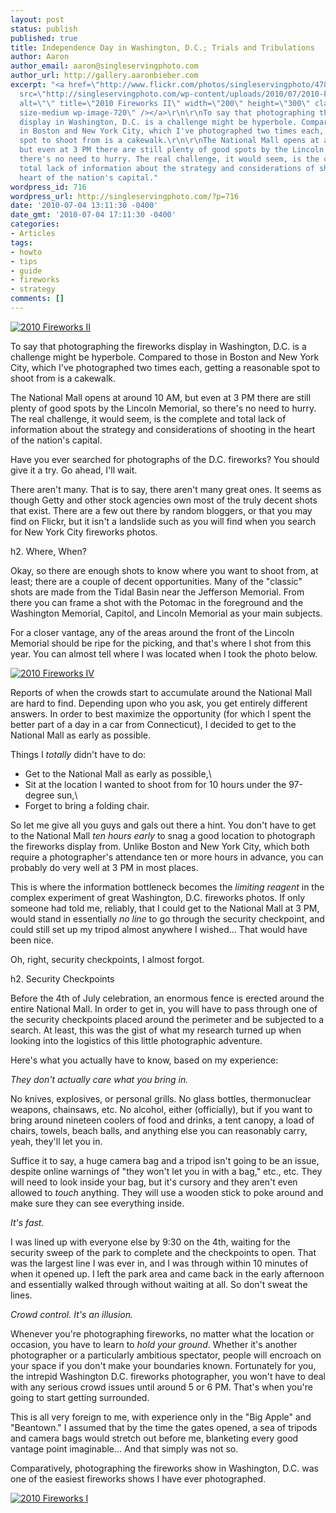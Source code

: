 ```yaml
---
layout: post
status: publish
published: true
title: Independence Day in Washington, D.C.; Trials and Tribulations
author: Aaron
author_email: aaron@singleservingphoto.com
author_url: http://gallery.aaronbieber.com
excerpt: "<a href=\"http://www.flickr.com/photos/singleservingphoto/4783381259/in/set-72157624347109393/\"><img
  src=\"http://singleservingphoto.com/wp-content/uploads/2010/07/2010-Fireworks-II-200x300.jpg\"
  alt=\"\" title=\"2010 Fireworks II\" width=\"200\" height=\"300\" class=\"alignright
  size-medium wp-image-720\" /></a>\r\n\r\nTo say that photographing the fireworks
  display in Washington, D.C. is a challenge might be hyperbole. Compared to those
  in Boston and New York City, which I've photographed two times each, getting a reasonable
  spot to shoot from is a cakewalk.\r\n\r\nThe National Mall opens at around 10 AM,
  but even at 3 PM there are still plenty of good spots by the Lincoln Memorial, so
  there's no need to hurry. The real challenge, it would seem, is the complete and
  total lack of information about the strategy and considerations of shooting in the
  heart of the nation's capital."
wordpress_id: 716
wordpress_url: http://singleservingphoto.com/?p=716
date: '2010-07-04 13:11:30 -0400'
date_gmt: '2010-07-04 17:11:30 -0400'
categories:
- Articles
tags:
- howto
- tips
- guide
- fireworks
- strategy
comments: []
---
```

[![](http://singleservingphoto.com/wp-content/uploads/2010/07/2010-Fireworks-II-200x300.jpg "2010 Fireworks II")](http://www.flickr.com/photos/singleservingphoto/4783381259/in/set-72157624347109393/)

To say that photographing the fireworks display in Washington, D.C. is a
challenge might be hyperbole. Compared to those in Boston and New York
City, which I've photographed two times each, getting a reasonable spot
to shoot from is a cakewalk.

The National Mall opens at around 10 AM, but even at 3 PM there are
still plenty of good spots by the Lincoln Memorial, so there's no need
to hurry. The real challenge, it would seem, is the complete and total
lack of information about the strategy and considerations of shooting in
the heart of the nation's capital.<span id="more"></span><span
id="more-716"></span>

Have you ever searched for photographs of the D.C. fireworks? You should
give it a try. Go ahead, I'll wait.

There aren't many. That is to say, there aren't many great ones. It
seems as though Getty and other stock agencies own most of the truly
decent shots that exist. There are a few out there by random bloggers,
or that you may find on Flickr, but it isn't a landslide such as you
will find when you search for New York City fireworks photos.

h2. Where, When?

Okay, so there are enough shots to know where you want to shoot from, at
least; there are a couple of decent opportunities. Many of the "classic"
shots are made from the Tidal Basin near the Jefferson Memorial. From
there you can frame a shot with the Potomac in the foreground and the
Washington Memorial, Capitol, and Lincoln Memorial as your main
subjects.

For a closer vantage, any of the areas around the front of the Lincoln
Memorial should be ripe for the picking, and that's where I shot from
this year. You can almost tell where I was located when I took the photo
below.

[![](http://singleservingphoto.com/wp-content/uploads/2010/07/2010-Fireworks-IV-400x600.jpg "2010 Fireworks IV")](http://www.flickr.com/photos/singleservingphoto/4784016140/in/set-72157624347109393/)

Reports of when the crowds start to accumulate around the National Mall
are hard to find. Depending upon who you ask, you get entirely different
answers. In order to best maximize the opportunity (for which I spent
the better part of a day in a car from Connecticut), I decided to get to
the National Mall as early as possible.

Things I _totally_ didn't have to do:

* Get to the National Mall as early as possible,\
 * Sit at the location I wanted to shoot from for 10 hours under the
97-degree sun,\
 * Forget to bring a folding chair.

So let me give all you guys and gals out there a hint. You don't have to
get to the National Mall _ten hours early_ to snag a good location to
photograph the fireworks display from. Unlike Boston and New York City,
which both require a photographer's attendance ten or more hours in
advance, you can probably do very well at 3 PM in most places.

This is where the information bottleneck becomes the _limiting
reagent_ in the complex experiment of great Washington, D.C. fireworks
photos. If only someone had told me, reliably, that I could get to the
National Mall at 3 PM, would stand in essentially _no line_ to go
through the security checkpoint, and could still set up my tripod almost
anywhere I wished... That would have been nice.

Oh, right, security checkpoints, I almost forgot.

h2. Security Checkpoints

Before the 4th of July celebration, an enormous fence is erected around
the entire National Mall. In order to get in, you will have to pass
through one of the security checkpoints placed around the perimeter and
be subjected to a search. At least, this was the gist of what my
research turned up when looking into the logistics of this little
photographic adventure.

Here's what you actually have to know, based on my experience:

*_They don't actually care what you bring in._*

No knives, explosives, or personal grills. No glass bottles,
thermonuclear weapons, chainsaws, etc. No alcohol, either (officially),
but if you want to bring around nineteen coolers of food and drinks, a
tent canopy, a load of chairs, towels, beach balls, and anything else
you can reasonably carry, yeah, they'll let you in.

Suffice it to say, a huge camera bag and a tripod isn't going to be an
issue, despite online warnings of "they won't let you in with a bag,"
etc., etc. They will need to look inside your bag, but it's cursory and
they aren't even allowed to _touch_ anything. They will use a wooden
stick to poke around and make sure they can see everything inside.

*_It's fast._*

I was lined up with everyone else by 9:30 on the 4th, waiting for the
security sweep of the park to complete and the checkpoints to open. That
was the largest line I was ever in, and I was through within 10 minutes
of when it opened up. I left the park area and came back in the early
afternoon and essentially walked through without waiting at all. So
don't sweat the lines.

*_Crowd control. It's an illusion._*

Whenever you're photographing fireworks, no matter what the location or
occasion, you have to learn to _hold your ground_. Whether it's
another photographer or a particularly ambitious spectator, people will
encroach on your space if you don't make your boundaries known.
Fortunately for you, the intrepid Washington D.C. fireworks
photographer, you won't have to deal with any serious crowd issues until
around 5 or 6 PM. That's when you're going to start getting surrounded.

This is all very foreign to me, with experience only in the "Big Apple"
and "Beantown." I assumed that by the time the gates opened, a sea of
tripods and camera bags would stretch out before me, blanketing every
good vantage point imaginable... And that simply was not so.

Comparatively, photographing the fireworks show in Washington, D.C. was
one of the easiest fireworks shows I have ever photographed.

[![](http://singleservingphoto.com/wp-content/uploads/2010/07/2010-Fireworks-I-400x600.jpg "2010 Fireworks I")](http://www.flickr.com/photos/singleservingphoto/4783376999/in/set-72157624347109393/)
